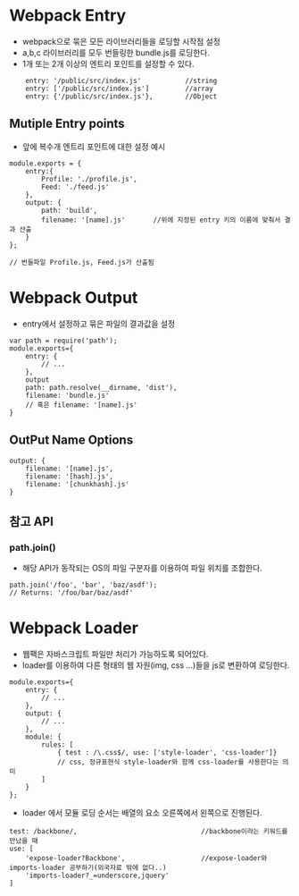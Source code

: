 Webpack Entry
====
* webpack으로 묶은 모든 라이브러리들을 로딩할 시작점 설정
* a,b,c 라이브러리를 모두 번들링한 bundle.js를 로딩한다.
* 1개 또는 2개 이상의 엔트리 포인트를 설정할 수 있다.
```
    entry: '/public/src/index.js'           //string
    entry: ['/public/src/index.js']         //array
    entry: {'/public/src/index.js'},        //Object
```

Mutiple Entry points
---
* 앞에 복수개 엔트리 포인트에 대한 설정 예시
```
module.exports = {
    entry:{
        Profile: './profile.js',
        Feed: './feed.js'
    },
    output: {
        path: 'build',
        filename: '[name].js'       //위에 지정된 entry 키의 이름에 맞춰서 결과 산출
    }
};

// 번들파일 Profile.js, Feed.js가 산출됨
```

Webpack Output
===
* entry에서 설정하고 묶은 파일의 결과값을 설정
```
var path = require('path');
module.exports={
    entry: {
        // ...
    },
    output
    path: path.resolve(__dirname, 'dist'),
    filename: 'bundle.js'
    // 혹은 filename: '[name].js'
}
```

OutPut Name Options
----
```
output: {
    filename: '[name].js',
    filename: '[hash].js',
    filename: '[chunkhash].js'
}
```

참고 API
---
### path.join()
* 해당 API가 동작되는 OS의 파일 구분자를 이용하여 파일 위치를 조합한다.
```
path.join('/foo', 'bar', 'baz/asdf');
// Returns: '/foo/bar/baz/asdf'
```

Webpack Loader
====
* 웹팩은 자바스크립트 파일만 처리가 가능하도록 되어있다.
* loader를 이용하여 다른 형태의 웹 자원(img, css ...)들을 js로 변환하여 로딩한다.
```
module.exports={
    entry: {
        // ...
    },
    output: {
        // ...
    },
    module: {
        rules: [
            { test : /\.css$/, use: ['style-loader', 'css-loader']}
            // css, 정규표현식 style-loader와 함께 css-loader를 사용한다는 의미
        ]
    }
};
```
* loader 에서 모듈 로딩 순서는 배열의 요소 오른쪽에서 왼쪽으로 진행된다.
```
test: /backbone/,                               //backbone이라는 키워드를 만났을 때
use: [
    'expose-loader?Backbone',                   //expose-loader와 imports-loader 공부하기(외국자료 밖에 없다..)
    'imports-loader?_=underscore,jquery'
]
```